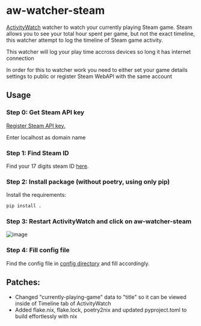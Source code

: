 # aw-watcher-steam
<a href ="https://activitywatch.net/">ActivityWatch</a> watcher to watch your currently playing Steam game. Steam allows you to see your total hour spent per game, but not the exact timeline, this watcher attempt to log the timeline of Steam game activity. 


This watcher will log your play time accross devices so long it has internet connection 


In order for this to watcher work you need to either set your game details settings to public or register Steam WebAPI with the same account 

## Usage 
### Step 0: Get Steam API key
<a href = "https://steamcommunity.com/dev/apikey">Register Steam API key.</a> 


Enter localhost as domain name 

### Step 1: Find Steam ID
Find your 17 digits steam ID <a href = "https://help.steampowered.com/en/faqs/view/2816-BE67-5B69-0FEC">here</a>. 

### Step 2: Install package (without poetry, using only pip)

Install the requirements:

```sh
pip install .
```

### Step 3: Restart ActivityWatch and click on aw-watcher-steam 

![image](https://github.com/Edwardsoen/aw-watcher-steam/assets/70268484/34ce2803-d564-46e2-bc08-399bcc0ed828)

### Step 4: Fill config file
Find the config file in <a href = "https://docs.activitywatch.net/en/latest/directories.html#config"> config directory</a> and fill accordingly. 


## Patches:

* Changed "currently-playing-game" data to "title" so it can be viewed inside of Timeline tab of ActivityWatch
* Added flake.nix, flake.lock, poetry2nix and updated pyproject.toml to build effortlessly with nix


